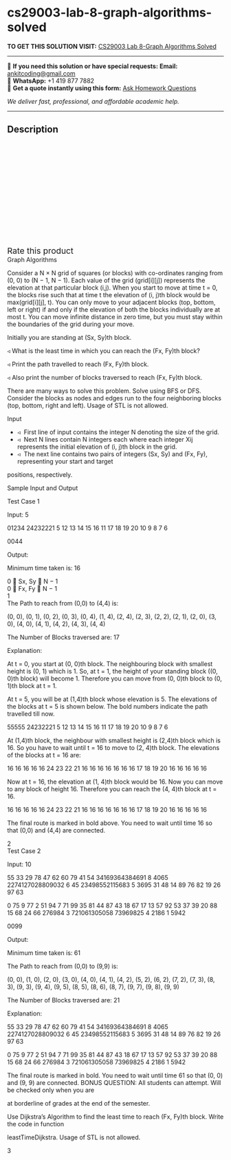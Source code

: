 # cs29003-lab-8-graph-algorithms-solved
**TO GET THIS SOLUTION VISIT:** [CS29003 Lab 8-Graph Algorithms Solved](https://www.ankitcodinghub.com/product/cs29003-lab-8-graph-algorithms-solved/)


---

📩 **If you need this solution or have special requests:** **Email:** ankitcoding@gmail.com  
📱 **WhatsApp:** +1 419 877 7882  
📄 **Get a quote instantly using this form:** [Ask Homework Questions](https://www.ankitcodinghub.com/services/ask-homework-questions/)

*We deliver fast, professional, and affordable academic help.*

---

<h2>Description</h2>



<div class="kk-star-ratings kksr-auto kksr-align-center kksr-valign-top" data-payload="{&quot;align&quot;:&quot;center&quot;,&quot;id&quot;:&quot;92911&quot;,&quot;slug&quot;:&quot;default&quot;,&quot;valign&quot;:&quot;top&quot;,&quot;ignore&quot;:&quot;&quot;,&quot;reference&quot;:&quot;auto&quot;,&quot;class&quot;:&quot;&quot;,&quot;count&quot;:&quot;0&quot;,&quot;legendonly&quot;:&quot;&quot;,&quot;readonly&quot;:&quot;&quot;,&quot;score&quot;:&quot;0&quot;,&quot;starsonly&quot;:&quot;&quot;,&quot;best&quot;:&quot;5&quot;,&quot;gap&quot;:&quot;4&quot;,&quot;greet&quot;:&quot;Rate this product&quot;,&quot;legend&quot;:&quot;0\/5 - (0 votes)&quot;,&quot;size&quot;:&quot;24&quot;,&quot;title&quot;:&quot;CS29003 Lab 8-Graph Algorithms Solved&quot;,&quot;width&quot;:&quot;0&quot;,&quot;_legend&quot;:&quot;{score}\/{best} - ({count} {votes})&quot;,&quot;font_factor&quot;:&quot;1.25&quot;}">

<div class="kksr-stars">

<div class="kksr-stars-inactive">
            <div class="kksr-star" data-star="1" style="padding-right: 4px">


<div class="kksr-icon" style="width: 24px; height: 24px;"></div>
        </div>
            <div class="kksr-star" data-star="2" style="padding-right: 4px">


<div class="kksr-icon" style="width: 24px; height: 24px;"></div>
        </div>
            <div class="kksr-star" data-star="3" style="padding-right: 4px">


<div class="kksr-icon" style="width: 24px; height: 24px;"></div>
        </div>
            <div class="kksr-star" data-star="4" style="padding-right: 4px">


<div class="kksr-icon" style="width: 24px; height: 24px;"></div>
        </div>
            <div class="kksr-star" data-star="5" style="padding-right: 4px">


<div class="kksr-icon" style="width: 24px; height: 24px;"></div>
        </div>
    </div>

<div class="kksr-stars-active" style="width: 0px;">
            <div class="kksr-star" style="padding-right: 4px">


<div class="kksr-icon" style="width: 24px; height: 24px;"></div>
        </div>
            <div class="kksr-star" style="padding-right: 4px">


<div class="kksr-icon" style="width: 24px; height: 24px;"></div>
        </div>
            <div class="kksr-star" style="padding-right: 4px">


<div class="kksr-icon" style="width: 24px; height: 24px;"></div>
        </div>
            <div class="kksr-star" style="padding-right: 4px">


<div class="kksr-icon" style="width: 24px; height: 24px;"></div>
        </div>
            <div class="kksr-star" style="padding-right: 4px">


<div class="kksr-icon" style="width: 24px; height: 24px;"></div>
        </div>
    </div>
</div>


<div class="kksr-legend" style="font-size: 19.2px;">
            <span class="kksr-muted">Rate this product</span>
    </div>
    </div>
<div class="page" title="Page 1">
<div class="layoutArea">
<div class="column">
Graph Algorithms

Consider a N × N grid of squares (or blocks) with co-ordinates ranging from (0, 0) to (N − 1, N − 1). Each value of the grid (grid[i][j]) represents the elevation at that particular block (i,j). When you start to move at time t = 0, the blocks rise such that at time t the elevation of (i, j)th block would be max(grid[i][j], t). You can only move to your adjacent blocks (top, bottom, left or right) if and only if the elevation of both the blocks individually are at most t. You can move infinite distance in zero time, but you must stay within the boundaries of the grid during your move.

Initially you are standing at (Sx, Sy)th block.

◃ What is the least time in which you can reach the (Fx, Fy)th block?

◃ Print the path travelled to reach (Fx, Fy)th block.

◃ Also print the number of blocks traversed to reach (Fx, Fy)th block.

There are many ways to solve this problem. Solve using BFS or DFS. Consider the blocks as nodes and edges run to the four neighboring blocks (top, bottom, right and left). Usage of STL is not allowed.

Input

<ul>
<li>◃ &nbsp;First line of input contains the integer N denoting the size of the grid.</li>
<li>◃ &nbsp;Next N lines contain N integers each where each integer Xij represents the initial elevation of
(i, j)th block in the grid.
</li>
<li>◃ &nbsp;The next line contains two pairs of integers (Sx, Sy) and (Fx, Fy), representing your start and target</li>
</ul>
</div>
</div>
<div class="layoutArea">
<div class="column">
positions, respectively.

Sample Input and Output

Test Case 1

Input: 5

01234 24232221 5 12 13 14 15 16 11 17 18 19 20 10 9 8 7 6

0044

Output:

Minimum time taken is: 16

</div>
<div class="column">
0 􏰀 Sx, Sy 􏰀 N − 1

</div>
<div class="column">
0 􏰀 Fx, Fy 􏰀 N − 1

</div>
</div>
<div class="layoutArea">
<div class="column">
1

</div>
</div>
</div>
<div class="page" title="Page 2">
<div class="layoutArea">
<div class="column">
The Path to reach from (0,0) to (4,4) is:

(0, 0), (0, 1), (0, 2), (0, 3), (0, 4), (1, 4), (2, 4), (2, 3), (2, 2), (2, 1), (2, 0), (3, 0), (4, 0), (4, 1), (4, 2), (4, 3), (4, 4)

The Number of Blocks traversed are: 17

Explanation:

At t = 0, you start at (0, 0)th block. The neighbouring block with smallest height is (0, 1) which is 1. So, at t = 1, the height of your standing block ((0, 0)th block) will become 1. Therefore you can move from (0, 0)th block to (0, 1)th block at t = 1.

At t = 5, you will be at (1,4)th block whose elevation is 5. The elevations of the blocks at t = 5 is shown below. The bold numbers indicate the path travelled till now.

55555 24232221 5 12 13 14 15 16 11 17 18 19 20 10 9 8 7 6

At (1,4)th block, the neighbour with smallest height is (2,4)th block which is 16. So you have to wait until t = 16 to move to (2, 4)th block. The elevations of the blocks at t = 16 are:

16 16 16 16 16 24 23 22 21 16 16 16 16 16 16 16 17 18 19 20 16 16 16 16 16

Now at t = 16, the elevation at (1, 4)th block would be 16. Now you can move to any block of height 16. Therefore you can reach the (4, 4)th block at t = 16.

16 16 16 16 16 24 23 22 21 16 16 16 16 16 16 16 17 18 19 20 16 16 16 16 16

The final route is marked in bold above. You need to wait until time 16 so that (0,0) and (4,4) are connected.

</div>
</div>
<div class="layoutArea">
<div class="column">
2

</div>
</div>
</div>
<div class="page" title="Page 3">
<div class="layoutArea">
<div class="column">
Test Case 2

Input: 10

55 33 29 78 47 62 60 79 41 54 34169364384691 8 4065 2274127028809032 6 45 23498552115683 5 3695 31 48 14 89 76 82 19 26 97 63

0 75 9 77 2 51 94 7 71 99 35 81 44 87 43 18 67 17 13 57 92 53 37 39 20 88 15 68 24 66 276984 3 721061305058 73969825 4 2186 1 5942

0099

Output:

Minimum time taken is: 61

The Path to reach from (0,0) to (9,9) is:

(0, 0), (1, 0), (2, 0), (3, 0), (4, 0), (4, 1), (4, 2), (5, 2), (6, 2), (7, 2), (7, 3), (8, 3), (9, 3), (9, 4), (9, 5), (8, 5), (8, 6), (8, 7), (9, 7), (9, 8), (9, 9)

The Number of Blocks traversed are: 21

Explanation:

55 33 29 78 47 62 60 79 41 54 34169364384691 8 4065 2274127028809032 6 45 23498552115683 5 3695 31 48 14 89 76 82 19 26 97 63

0 75 9 77 2 51 94 7 71 99 35 81 44 87 43 18 67 17 13 57 92 53 37 39 20 88 15 68 24 66 276984 3 721061305058 73969825 4 2186 1 5942

The final route is marked in bold. You need to wait until time 61 so that (0, 0) and (9, 9) are connected. BONUS QUESTION: All students can attempt. Will be checked only when you are

at borderline of grades at the end of the semester.

Use Dijkstra’s Algorithm to find the least time to reach (Fx, Fy)th block. Write the code in function

leastTimeDijkstra. Usage of STL is not allowed.

</div>
</div>
<div class="layoutArea">
<div class="column">
3

</div>
</div>
</div>
